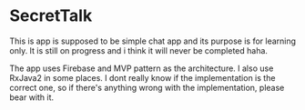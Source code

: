 # SecretTalk

This is app is supposed to be simple chat app and its purpose is for learning only.
It is still on progress and i think it will never be completed haha.

The app uses Firebase and MVP pattern as the architecture. I also use RxJava2 in some places.
I dont really know if the implementation is the correct one, so if there's anything wrong with the implementation, please bear with it.
